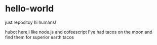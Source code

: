 # hello-world
just repositoy
hi humans!

hubot here,i like node.js and cofeescript
i've had tacos on the moon and find them for superior earth tacos
